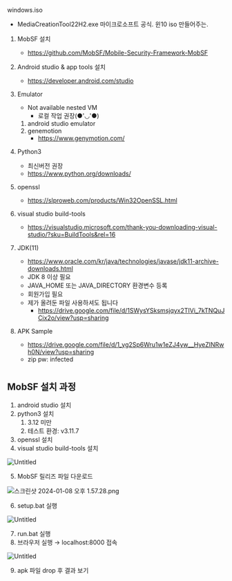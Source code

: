 windows.iso 
- MediaCreationTool22H2.exe 마이크로소프트 공식. 윈10 iso 만들어주는.

1. MobSF 설치
    - https://github.com/MobSF/Mobile-Security-Framework-MobSF
  
2. Android studio & app tools 설치
    - https://developer.android.com/studio
  
3. Emulator
    - Not available nested VM
        - 로컬 작업 권장(●'◡'●)
    1. android studio emulator
    2. genemotion
        - https://www.genymotion.com/
4. Python3
    - 최신버전 권장
    - https://www.python.org/downloads/
5. openssl
    - https://slproweb.com/products/Win32OpenSSL.html
6. visual studio build-tools
    - https://visualstudio.microsoft.com/thank-you-downloading-visual-studio/?sku=BuildTools&rel=16
7. JDK(11)
    - https://www.oracle.com/kr/java/technologies/javase/jdk11-archive-downloads.html
    - JDK 8 이상 필요
    - JAVA_HOME 또는 JAVA_DIRECTORY 환경변수 등록
    - 회원가입 필요
    - 제가 올려둔 파일 사용하셔도 됩니다
        - https://drive.google.com/file/d/1SWysYSksmsjqyx2TIVi_7kTNQuJCix2o/view?usp=sharing
8. APK Sample
    - https://drive.google.com/file/d/1_yg2Sp6Wru1w1eZJ4yw__HyeZINRwh0N/view?usp=sharing
    - zip pw: infected

#

## MobSF 설치 과정

1. android studio 설치
2. python3 설치
    1. 3.12 미만
    2. 테스트 환경: v3.11.7
3. openssl 설치
4. visual studio build-tools 설치

![Untitled](https://prod-files-secure.s3.us-west-2.amazonaws.com/9b314010-b882-45bd-adcd-4ab378aaca74/992172d5-8c51-49bd-b0d3-0c85af6b9db9/Untitled.png)

5. MobSF 릴리즈 파일 다운로드

![스크린샷 2024-01-08 오후 1.57.28.png](https://prod-files-secure.s3.us-west-2.amazonaws.com/9b314010-b882-45bd-adcd-4ab378aaca74/8cbde856-8f69-4dad-8eea-6df400d8b901/%E1%84%89%E1%85%B3%E1%84%8F%E1%85%B3%E1%84%85%E1%85%B5%E1%86%AB%E1%84%89%E1%85%A3%E1%86%BA_2024-01-08_%E1%84%8B%E1%85%A9%E1%84%92%E1%85%AE_1.57.28.png)

6. setup.bat 실행

![Untitled](https://prod-files-secure.s3.us-west-2.amazonaws.com/9b314010-b882-45bd-adcd-4ab378aaca74/4481512d-7cca-41c8-8f30-c527fbe0492f/Untitled.png)

7. run.bat 실행
8. 브라우저 실행 → localhost:8000 접속

![Untitled](https://prod-files-secure.s3.us-west-2.amazonaws.com/9b314010-b882-45bd-adcd-4ab378aaca74/509d49d6-80b0-4f49-af03-9b18cb539ade/Untitled.png)

9. apk 파일 drop 후 결과 보기
